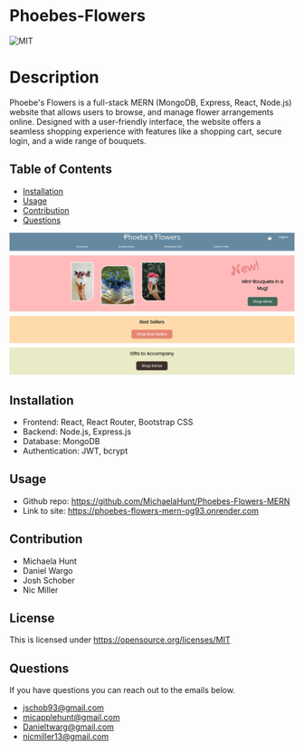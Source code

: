 # Phoebes-Flowers

![MIT](https://img.shields.io/badge/License-MIT-yellow.svg)
# Description
Phoebe's Flowers is a full-stack MERN (MongoDB, Express, React, Node.js) website that allows users to browse, and manage flower arrangements online. Designed with a user-friendly interface, the website offers a seamless shopping experience with features like a shopping cart, secure login, and a wide range of bouquets.

## Table of Contents
- [Installation](#installation)
- [Usage](#usage)
- [Contribution](#contribution)
- [Questions](#questions)

![alt text](client/src/assets/images/Screenshot.png)

## Installation
- Frontend: React, React Router, Bootstrap CSS
- Backend: Node.js, Express.js
- Database: MongoDB 
- Authentication: JWT, bcrypt


## Usage

- Github repo: <https://github.com/MichaelaHunt/Phoebes-Flowers-MERN>
- Link to site: <https://phoebes-flowers-mern-og93.onrender.com>

## Contribution
- Michaela Hunt
- Daniel Wargo
- Josh Schober
- Nic Miller



## License
This is licensed under <https://opensource.org/licenses/MIT>

## Questions
If you have questions you can reach out to the emails below.
- jschob93@gmail.com
- micapplehunt@gmail.com
- Danieltwarg@gmail.com
- nicmiller13@gmail.com